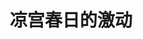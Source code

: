 ---
logo: images/official_game/凉宫春日的激动.jpg
title: 凉宫春日的激动
subTitle: 于2009年1月22日发售的动作类游戏，Wii平台，开发商为角川书店

category: 官方游戏

hasResource: true
downloadList:
  - intro: 汉化版
    size: 2.65GB
    link: 
  - intro: 日版
    size: 2.66GB
    link:
  - intro: 云盘 提取码:9hrn
    size: 
    link: https://pan.baidu.com/s/1ukSh0lEVoCsHsPaTo7OPJw

downloadContent: | 
  《凉宫春日的激动》是于2009年1月22日发售的动作类游戏，Wii平台，开发商为角川书店。<br><br>
  剧情介绍：<br>
  高一下学期的某个周六的下午，SOS团的各个团员们像往常一样百无聊赖的作着各自的事情，一派极度和平的景象，然而，对于SOS团来讲，永远的平静是不存在的，团长大人像往常一样“破门而入”，大声说到“大家快点练习跳舞，阿虚，不要傻看着，快作点什么！”莫明其秒的阿虚从春日那激动的话语当中得知，原来一心想让世界变得更加热闹的团长大人，从街头发现了一张关于“舞蹈大会”的传单，于是SOS团的团员们又以“在舞蹈大会上取胜，布SOS团威名于四方”为目标，开始了新的冒险……<br><br>
  本作分为故事模式和自由模式两种，故事模式中需要玩家不断玩成高难度的舞蹈动作来推动故事的前进，同时在各个章节的中间加入了诸如“春日の占い”，春日棒球，与朝比奈比赛，等各种类型丰富的小游戏。同时收入了部分新曲，另外，动画声优的原声配音和女主角们的各个角色的舞蹈服装等都是本作的亮点，另外游戏当中的资金模式也有一定的可玩性。<br>
  剧情相对简单，但由于支持体感操作，因而对玩家的体力有一定的要求。
---